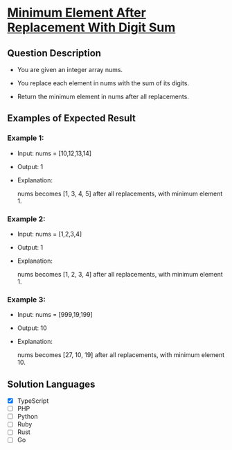# [Minimum Element After Replacement With Digit Sum](https://leetcode.com/problems/minimum-element-after-replacement-with-digit-sum/description/)

## Question Description

- You are given an integer array nums.

- You replace each element in nums with the sum of its digits.

- Return the minimum element in nums after all replacements.

## Examples of Expected Result

### Example 1:

- Input: nums = [10,12,13,14]

- Output: 1

- Explanation:

  nums becomes [1, 3, 4, 5] after all replacements, with minimum element 1.

### Example 2:

- Input: nums = [1,2,3,4]

- Output: 1

- Explanation:

  nums becomes [1, 2, 3, 4] after all replacements, with minimum element 1.

### Example 3:

- Input: nums = [999,19,199]

- Output: 10

- Explanation:

  nums becomes [27, 10, 19] after all replacements, with minimum element 10.

## Solution Languages

- [x] TypeScript
- [ ] PHP
- [ ] Python
- [ ] Ruby
- [ ] Rust
- [ ] Go
